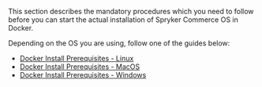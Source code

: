This section describes the mandatory procedures which you need to follow before you can start the actual installation of Spryker Commerce OS in Docker.

Depending on the OS you are using, follow one of the guides below:

* [Docker Install Prerequisites - Linux](https://documentation.spryker.com/v4/docs/docker-install-prerequisites-linux)
* [Docker Install Prerequisites - MacOS](https://documentation.spryker.com/v4/docs/docker-install-prerequisites-macos)
* [Docker Install Prerequisites - Windows](https://documentation.spryker.com/v4/docs/docker-install-prerequisites-windows)